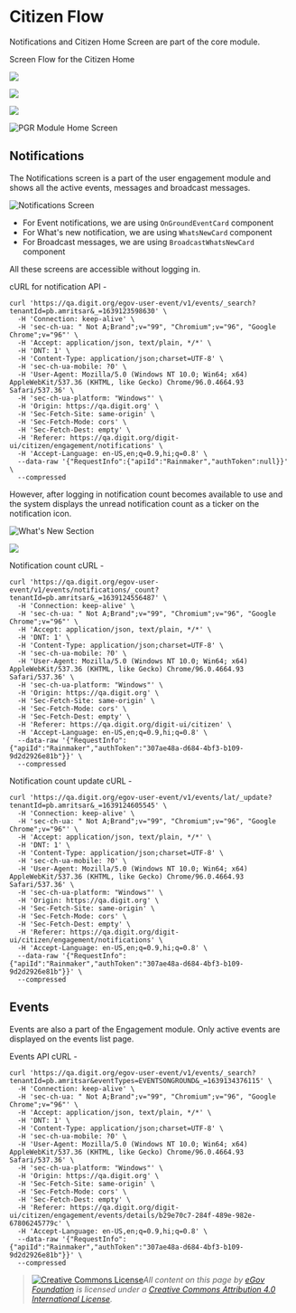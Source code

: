 # Citizen Flow

Notifications and Citizen Home Screen are part of the core module.

Screen Flow for the Citizen Home

![](../../../.gitbook/assets/image-20211210-054617.png)

![](../../../.gitbook/assets/image-20211210-054628.png)

![](../../../.gitbook/assets/image-20211210-054642.png)

![PGR Module Home Screen](../../../.gitbook/assets/image-20211210-054658.png)

## Notifications <a href="#notifications" id="notifications"></a>

The Notifications screen is a part of the user engagement module and shows all the active events, messages and broadcast messages.

![Notifications Screen](../../../.gitbook/assets/image-20211210-054818.png)

* For Event notifications, we are using `OnGroundEventCard` component
* For What's new notification, we are using `WhatsNewCard` component
* For Broadcast messages, we are using `BroadcastWhatsNewCard` component

All these screens are accessible without logging in.

cURL for notification API -

```
curl 'https://qa.digit.org/egov-user-event/v1/events/_search?tenantId=pb.amritsar&_=1639123598630' \
  -H 'Connection: keep-alive' \
  -H 'sec-ch-ua: " Not A;Brand";v="99", "Chromium";v="96", "Google Chrome";v="96"' \
  -H 'Accept: application/json, text/plain, */*' \
  -H 'DNT: 1' \
  -H 'Content-Type: application/json;charset=UTF-8' \
  -H 'sec-ch-ua-mobile: ?0' \
  -H 'User-Agent: Mozilla/5.0 (Windows NT 10.0; Win64; x64) AppleWebKit/537.36 (KHTML, like Gecko) Chrome/96.0.4664.93 Safari/537.36' \
  -H 'sec-ch-ua-platform: "Windows"' \
  -H 'Origin: https://qa.digit.org' \
  -H 'Sec-Fetch-Site: same-origin' \
  -H 'Sec-Fetch-Mode: cors' \
  -H 'Sec-Fetch-Dest: empty' \
  -H 'Referer: https://qa.digit.org/digit-ui/citizen/engagement/notifications' \
  -H 'Accept-Language: en-US,en;q=0.9,hi;q=0.8' \
  --data-raw '{"RequestInfo":{"apiId":"Rainmaker","authToken":null}}' \
  --compressed

```

However, after logging in notification count becomes available to use and the system displays the unread notification count as a ticker on the notification icon.

![What's New Section](../../../.gitbook/assets/image-20211210-091437.png)

![](../../../.gitbook/assets/image-20211210-081252.png)

Notification count cURL -

```
curl 'https://qa.digit.org/egov-user-event/v1/events/notifications/_count?tenantId=pb.amritsar&_=1639124556487' \
  -H 'Connection: keep-alive' \
  -H 'sec-ch-ua: " Not A;Brand";v="99", "Chromium";v="96", "Google Chrome";v="96"' \
  -H 'Accept: application/json, text/plain, */*' \
  -H 'DNT: 1' \
  -H 'Content-Type: application/json;charset=UTF-8' \
  -H 'sec-ch-ua-mobile: ?0' \
  -H 'User-Agent: Mozilla/5.0 (Windows NT 10.0; Win64; x64) AppleWebKit/537.36 (KHTML, like Gecko) Chrome/96.0.4664.93 Safari/537.36' \
  -H 'sec-ch-ua-platform: "Windows"' \
  -H 'Origin: https://qa.digit.org' \
  -H 'Sec-Fetch-Site: same-origin' \
  -H 'Sec-Fetch-Mode: cors' \
  -H 'Sec-Fetch-Dest: empty' \
  -H 'Referer: https://qa.digit.org/digit-ui/citizen' \
  -H 'Accept-Language: en-US,en;q=0.9,hi;q=0.8' \
  --data-raw '{"RequestInfo":{"apiId":"Rainmaker","authToken":"307ae48a-d684-4bf3-b109-9d2d2926e81b"}}' \
  --compressed

```

Notification count update cURL -

```
curl 'https://qa.digit.org/egov-user-event/v1/events/lat/_update?tenantId=pb.amritsar&_=1639124605545' \
  -H 'Connection: keep-alive' \
  -H 'sec-ch-ua: " Not A;Brand";v="99", "Chromium";v="96", "Google Chrome";v="96"' \
  -H 'Accept: application/json, text/plain, */*' \
  -H 'DNT: 1' \
  -H 'Content-Type: application/json;charset=UTF-8' \
  -H 'sec-ch-ua-mobile: ?0' \
  -H 'User-Agent: Mozilla/5.0 (Windows NT 10.0; Win64; x64) AppleWebKit/537.36 (KHTML, like Gecko) Chrome/96.0.4664.93 Safari/537.36' \
  -H 'sec-ch-ua-platform: "Windows"' \
  -H 'Origin: https://qa.digit.org' \
  -H 'Sec-Fetch-Site: same-origin' \
  -H 'Sec-Fetch-Mode: cors' \
  -H 'Sec-Fetch-Dest: empty' \
  -H 'Referer: https://qa.digit.org/digit-ui/citizen/engagement/notifications' \
  -H 'Accept-Language: en-US,en;q=0.9,hi;q=0.8' \
  --data-raw '{"RequestInfo":{"apiId":"Rainmaker","authToken":"307ae48a-d684-4bf3-b109-9d2d2926e81b"}}' \
  --compressed

```

## Events <a href="#events" id="events"></a>

Events are also a part of the Engagement module. Only active events are displayed on the events list page.

Events API cURL -

```
curl 'https://qa.digit.org/egov-user-event/v1/events/_search?tenantId=pb.amritsar&eventTypes=EVENTSONGROUND&_=1639134376115' \
  -H 'Connection: keep-alive' \
  -H 'sec-ch-ua: " Not A;Brand";v="99", "Chromium";v="96", "Google Chrome";v="96"' \
  -H 'Accept: application/json, text/plain, */*' \
  -H 'DNT: 1' \
  -H 'Content-Type: application/json;charset=UTF-8' \
  -H 'sec-ch-ua-mobile: ?0' \
  -H 'User-Agent: Mozilla/5.0 (Windows NT 10.0; Win64; x64) AppleWebKit/537.36 (KHTML, like Gecko) Chrome/96.0.4664.93 Safari/537.36' \
  -H 'sec-ch-ua-platform: "Windows"' \
  -H 'Origin: https://qa.digit.org' \
  -H 'Sec-Fetch-Site: same-origin' \
  -H 'Sec-Fetch-Mode: cors' \
  -H 'Sec-Fetch-Dest: empty' \
  -H 'Referer: https://qa.digit.org/digit-ui/citizen/engagement/events/details/b29e70c7-284f-489e-982e-67806245779c' \
  -H 'Accept-Language: en-US,en;q=0.9,hi;q=0.8' \
  --data-raw '{"RequestInfo":{"apiId":"Rainmaker","authToken":"307ae48a-d684-4bf3-b109-9d2d2926e81b"}}' \
  --compressed

```

&#x20;

> [![Creative Commons License](https://i.creativecommons.org/l/by/4.0/80x15.png)_​_](http://creativecommons.org/licenses/by/4.0/)_All content on this page by_ [_eGov Foundation_](https://egov.org.in) _is licensed under a_ [_Creative Commons Attribution 4.0 International License_](http://creativecommons.org/licenses/by/4.0/)_._
